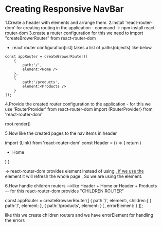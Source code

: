 # Creating Responsive NavBar

1.Create a header with elements and arrange them.
2.Install 'react-router-dom' for creating routing in the application - command -> npm install react-router-dom
3.create a router configuration for this we need to import "createBrowerRouter" from react-router-dom 
   - react router configuration[list] takes a list of paths(objects) like below 

    const appRouter = createBrowerRouter([
        {
            path:'/',
            element:<Home />
        },
        {
            path:'/products',
            element:<Products />
        }
    ]);

4.Provide the created router configuration to the application - for this we use 'RouterProvider' from react-router-dom
  import {RouterProvider} from 'react-router-dom'

  root.render(<RouterProvider />)

5.Now like the created pages to the nav items in header

  import {Link} from 'react-router-dom'
  const Header = () => {
       return (
              <ul>
                  <li><Link to="/home">Home</Link></li>
              </ul>
              )
           }
  
  -> react-router-dom provides <Link> element instead of using <a href="/home">. if we use the <a> element it will refresh the whole page , So we are using the <Link> element.
  
6.How handle children routers
  -->like Header + Home or Header + Products -- for this react-router-dom provides "CHILDREN ROUTER"

  const appRouter = createBrowserRouter([
    {
        path:'/',
        element:<AppLayout/>,
        children:[
            {
                path:'/',
                element:<Home />
            },
            {
                path:'/products',
                element:<Products />
            }
        ],
        errorElement:<Error />
    }
  ]);
  
  like this we create children routers
  and we have errorElement for handling the errors
